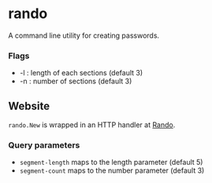 # rando

A command line utility for creating passwords.

### Flags
* -l : length of each sections (default 3)
* -n : number of sections (default 3)


## Website

`rando.New` is wrapped in an HTTP handler at [Rando](http://crhntr.com/rando).

### Query parameters

- `segment-length` maps to the length parameter (default 5)
- `segment-count` maps to the number parameter (default 3)
